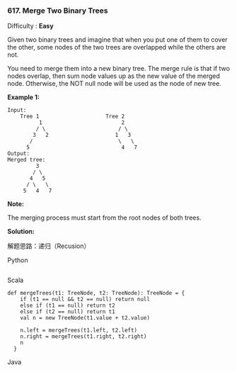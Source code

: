 ### 617. Merge Two Binary Trees

Difficulty : **Easy**



Given two binary trees and imagine that when you put one of them to cover the other, some nodes of the two trees are overlapped while the others are not.

You need to merge them into a new binary tree. The merge rule is that if two nodes overlap, then sum node values up as the new value of the merged node. Otherwise, the NOT null node will be used as the node of new tree.

**Example 1:**

```
Input: 
	Tree 1                     Tree 2                  
          1                         2                             
         / \                       / \                            
        3   2                     1   3                        
       /                           \   \                      
      5                             4   7                  
Output: 
Merged tree:
	     3
	    / \
	   4   5
	  / \   \ 
	 5   4   7
```

**Note:**

The merging process must start from the root nodes of both trees.

**Solution:**

解题思路：递归（Recusion）

Python

```

```

Scala

```
def mergeTrees(t1: TreeNode, t2: TreeNode): TreeNode = {
    if (t1 == null && t2 == null) return null
    else if (t1 == null) return t2
    else if (t2 == null) return t1
    val n = new TreeNode(t1.value + t2.value)

    n.left = mergeTrees(t1.left, t2.left)
    n.right = mergeTrees(t1.right, t2.right)
    n
  }
```

Java

```

```



